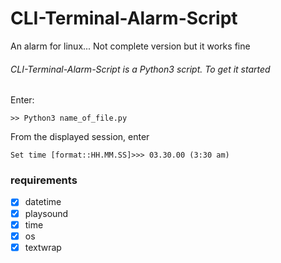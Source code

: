 # CLI-Terminal-Alarm-Script
An alarm for linux... Not complete version but it works fine

###### CLI-Terminal-Alarm-Script is a Python3 script. To get it started
Enter:
```
>> Python3 name_of_file.py
```
From the displayed session, enter
```
Set time [format::HH.MM.SS]>>> 03.30.00 (3:30 am)
```
### requirements
- [x] datetime
- [x] playsound
- [x] time
- [x] os
- [x] textwrap
